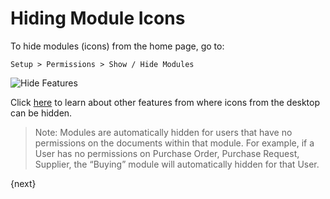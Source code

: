 # Hiding Module Icons

To hide modules (icons) from the home page, go to:

`Setup > Permissions > Show / Hide Modules`

<img alt="Hide Features" class="screenshot" src="{{docs_base_url}}/assets/img/customize/show-hide-modules.png">

Click [here]({{docs_base_url}}/user/manual/en/customize-erp/articles/module-visibility.html) to learn about other features from where icons from the desktop can be hidden.

> Note: Modules are automatically hidden for users that have no permissions on the documents within that module. For example, if a User has no permissions on Purchase Order, Purchase Request, Supplier, the “Buying” module will automatically hidden for that User.

{next}
